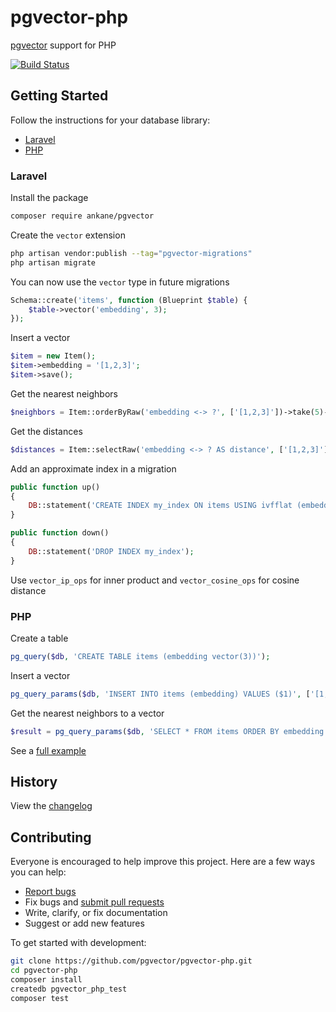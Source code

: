 # pgvector-php

[pgvector](https://github.com/pgvector/pgvector) support for PHP

[![Build Status](https://github.com/pgvector/pgvector-php/workflows/build/badge.svg?branch=master)](https://github.com/pgvector/pgvector-php/actions)

## Getting Started

Follow the instructions for your database library:

- [Laravel](#laravel)
- [PHP](#php)

### Laravel

Install the package

```sh
composer require ankane/pgvector
```

Create the `vector` extension

```sh
php artisan vendor:publish --tag="pgvector-migrations"
php artisan migrate
```

You can now use the `vector` type in future migrations

```php
Schema::create('items', function (Blueprint $table) {
    $table->vector('embedding', 3);
});
```

Insert a vector

```php
$item = new Item();
$item->embedding = '[1,2,3]';
$item->save();
```

Get the nearest neighbors

```php
$neighbors = Item::orderByRaw('embedding <-> ?', ['[1,2,3]'])->take(5)->get();
```

Get the distances

```php
$distances = Item::selectRaw('embedding <-> ? AS distance', ['[1,2,3]'])->pluck('distance');
```

Add an approximate index in a migration

```php
public function up()
{
    DB::statement('CREATE INDEX my_index ON items USING ivfflat (embedding vector_l2_ops)');
}

public function down()
{
    DB::statement('DROP INDEX my_index');
}
```

Use `vector_ip_ops` for inner product and `vector_cosine_ops` for cosine distance

### PHP

Create a table

```php
pg_query($db, 'CREATE TABLE items (embedding vector(3))');
```

Insert a vector

```php
pg_query_params($db, 'INSERT INTO items (embedding) VALUES ($1)', ['[1,2,3]']);
```

Get the nearest neighbors to a vector

```php
$result = pg_query_params($db, 'SELECT * FROM items ORDER BY embedding <-> $1 LIMIT 5', ['[1,2,3]']);
```

See a [full example](examples/pgsql.php)

## History

View the [changelog](https://github.com/pgvector/pgvector-php/blob/master/CHANGELOG.md)

## Contributing

Everyone is encouraged to help improve this project. Here are a few ways you can help:

- [Report bugs](https://github.com/pgvector/pgvector-php/issues)
- Fix bugs and [submit pull requests](https://github.com/pgvector/pgvector-php/pulls)
- Write, clarify, or fix documentation
- Suggest or add new features

To get started with development:

```sh
git clone https://github.com/pgvector/pgvector-php.git
cd pgvector-php
composer install
createdb pgvector_php_test
composer test
```
